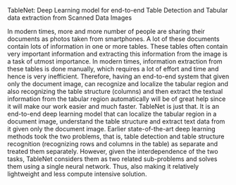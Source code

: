 TableNet: Deep Learning model for end-to-end Table Detection and Tabular data extraction from Scanned Data Images



In modern times, more and more number of people are sharing their documents as photos taken from smartphones. A lot of these documents contain lots of information in one or more tables. These tables often contain very important information and extracting this information from the image is a task of utmost importance.
In modern times, information extraction from these tables is done manually, which requires a lot of effort and time and hence is very inefficient. Therefore, having an end-to-end system that given only the document image, can recognize and localize the tabular region and also recognizing the table structure (columns) and then extract the textual information from the tabular region automatically will be of great help since it will make our work easier and much faster.
TableNet is just that. It is an end-to-end deep learning model that can localize the tabular region in a document image, understand the table structure and extract text data from it given only the document image.
Earlier state-of-the-art deep learning methods took the two problems, that is, table detection and table structure recognition (recognizing rows and columns in the table) as separate and treated them separately. However, given the interdependence of the two tasks, TableNet considers them as two related sub-problems and solves them using a single neural network. Thus, also making it relatively lightweight and less compute intensive solution.
